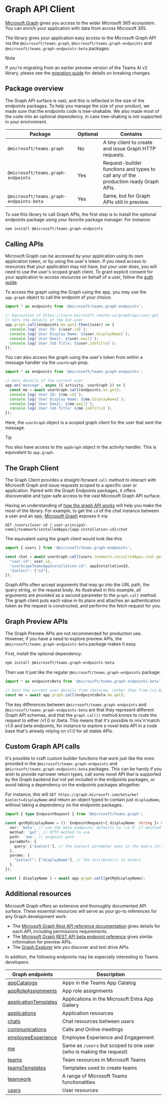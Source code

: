 # Graph API Client

[Microsoft Graph](https://docs.microsoft.com/en-us/graph/overview) gives you access to the wider Microsoft 365 ecosystem. You can enrich your application with data from across Microsoft 365.

The library gives your application easy access to the Microsoft Graph API via the `@microsoft/teams.graph`, `@microsoft/teams.graph-endpoints` and `@microsoft/teams.graph-endpoints-beta` packages.

> [!NOTE]
> If you're migrating from an earlier preview version of the Teams AI v2 library, please see the [migration guide](../migrations/preview/) for details on breaking changes.

## Package overview
The Graph API surface is vast, and this is reflected in the size of the endpoints packages. To help you manage the size of your product, we made sure that the endpoints code is tree-shakable. We also made most of the code into an optional dependency, in case tree-shaking is not supported in your environment.

| Package                                 | Optional | Contains |
|-----------------------------------------|----------|-------------|
| `@microsoft/teams.graph`                |       No | A tiny client to create and issue Graph HTTP requests. |
| `@microsoft/teams.graph-endpoints`      |      Yes | Request-builder functions and types to call any of the production ready Graph APIs. |
| `@microsoft/teams.graph-endpoints-beta` |      Yes | Same, but for Graph APIs still in preview. |

To use this library to call Graph APIs, the first step is to install the optional endpoints package using your favorite package manager. For instance:

```sh
npm install @microsoft/teams.graph-endpoints
```

## Calling APIs

Microsoft Graph can be accessed by your application using its own application token, or by using the user's token. If you need access to resources that your application may not have, but your user does, you will need to use the user's scoped graph client. To grant explicit consent for your application to access resources on behalf of a user, follow the [auth guide](../in-depth-guides/user-authentication).

To access the graph using the Graph using the app, you may use the `app.graph` object to call the endpoint of your choice. 

```typescript
import * as endpoints from '@microsoft/teams.graph-endpoints';

// Equivalent of https://learn.microsoft.com/en-us/graph/api/user-get
// Gets the details of the bot-user
app.graph.call(endpoints.me.get).then((user) => {
  console.log(`User ID: ${user.id}`);
  console.log(`User Display Name: ${user.displayName}`);
  console.log(`User Email: ${user.mail}`);
  console.log(`User Job Title: ${user.jobTitle}`);
});
```

You can also access the graph using the user's token from within a message handler via the `userGraph` prop.

```typescript
import * as endpoints from '@microsoft/teams.graph-endpoints';

// Gets details of the current user
app.on('message', async ({ activity, userGraph }) => {
  const me = await userGraph.call(endpoints.me.get);
  console.log(`User ID: ${me.id}`);
  console.log(`User Display Name: ${me.displayName}`);
  console.log(`User Email: ${me.mail}`);
  console.log(`User Job Title: ${me.jobTitle}`);
});
```

Here, the `userGraph` object is a scoped graph client for the user that sent the message.

> [!TIP]
> You also have access to the `appGraph` object in the activity handler. This is equivalent to `app.graph`.

## The Graph Client

The Graph Client provides a straight-forward `call` method to interact with Microsoft Graph and issue requests scoped to a specific user or application. Paired with the Graph Endpoints packages, it offers discoverable and type-safe access to the vast Microsoft Graph API surface.

Having an understanding of [how the graph API works](https://learn.microsoft.com/en-us/graph/use-the-api) will help you make the most of the library. For example, to get the `id` of the chat instance between a user and an app, [Microsoft Graph](https://learn.microsoft.com/en-us/graph/api/userscopeteamsappinstallation-get-chat?view=graph-rest-1.0&tabs=http) exposes it via:

```
GET /users/{user-id | user-principal-name}/teamwork/installedApps/{app-installation-id}/chat
```

The equivalent using the graph client would look like this:

```ts
import { users } from '@microsoft/teams.graph-endpoints';

const chat = await userGraph.call(users.teamwork.installedApps.chat.get, {
  "user-id": user.id,
  "userScopeTeamsAppInstallation-id": appInstallationId,
  "$select": ["id"],
});
```
Graph APIs often accept arguments that may go into the URL path, the query string, or the request body. As illustrated in this example, all arguments are provided as a second parameter to the `graph.call` method. The graph client puts each value in its place and attaches an authentication token as the request is constructed, and performs the fetch request for you.

## Graph Preview APIs
The Graph Preview APIs are not recommended for production use. However, if you have a need to explore preview APIs, the `@microsoft/teams.graph-endpoints-beta` package makes it easy. 

First, install the optional dependency:

```sh
npm install @microsoft/teams.graph-endpoints-beta
```

Then use it just like the regular `@microsoft/teams.graph-endpoints` package.
```ts
import * as endpointsBeta from '@microsoft/teams.graph-endpoints-beta';

// Gets the current user details from /beta/me, rather than from /v1.0/me.
const me = await app.graph.call(endpointsBeta.me.get);
```

The key differences between `@microsoft/teams.graph-endpoints` and `@microsoft/teams.graph-endpoints-beta` are that they represent different Graph API schemas, and that the `graph.call()` method knows to route the request to either /v1.0 or /beta. This means that it's possible to mix'n'match v1.0 and beta endpoints, for instance to explore a novel beta API in a code base that's already relying on v1.0 for all stable APIs.

## Custom Graph API calls
It's possible to craft custom builder functions that work just like the ones provided in the `@microsoft/teams.graph-endpoints` and `@microsoft/teams.graph-endpoints-beta` packages. This can be handy if you wish to provide narrower return types, call some novel API that is supported by the Graph backend but not yet included in the endpoints packages, or avoid taking a dependency on the endpoints packages altogether. 

For instance, this will `GET https://graph.microsoft.com/beta/me?$select=displayName` and return an object typed to contain just `displayName`, without taking a dependency on the endpoints packages.

```ts
import { type EndpointRequest } from '@microsoft/teams.graph';

const getMyDisplayName = (): EndpointRequest<{ displayName: string }> => ({
  ver: 'beta', // use the beta endpoint; defaults to 'v1.0' if omitted
  method: 'get', // HTTP method to use
  path: '/me', // endpoint path
  paramDefs: { 
    query: ['$select'], // the $select parameter goes in the query string
  },
  params: {
    "$select": ["displayName"], // the attribute(s) to select
  },
});

const { displayName } = await app.graph.call(getMyDisplayName);
```



## Additional resources
Microsoft Graph offers an extensive and thoroughly documented API surface. These essential resources will serve as your go-to references for any Graph development work:
 - The [Microsoft Graph Rest API reference documentation](https://learn.microsoft.com/en-us/graph/api/overview) gives details for each API, including permissions requirements.
 - The [Microsoft Graph REST API beta endpoint reference](https://learn.microsoft.com/en-us/graph/api/overview?view=graph-rest-beta) gives similar information for preview APIs.
 - The [Graph Explorer](https://developer.microsoft.com/en-us/graph/graph-explorer) lets you discover and test drive APIs.

In addition, the following endpoints may be especially interesting to Teams developers:

| Graph endpoints | Description |
|-----------------|-------------|
| [appCatalogs](https://learn.microsoft.com/en-us/graph/api/appcatalogs-list-teamsapps?view=graph-rest-1.0) | Apps in the Teams App Catalog |
| [appRoleAssignments](https://learn.microsoft.com/en-us/graph/api/serviceprincipal-list-approleassignments?view=graph-rest-1.0) | App role assignments |
| [applicationTemplates](https://learn.microsoft.com/en-us/graph/api/resources/applicationtemplate?view=graph-rest-1.0) | Applications in the Microsoft Entra App Gallery |
| [applications](https://learn.microsoft.com/en-us/graph/api/resources/application?view=graph-rest-1.0) | Application resources |
| [chats](https://learn.microsoft.com/en-us/graph/api/chat-list?view=graph-rest-1.0&tabs=http) | Chat resources between users |
| [communications](https://learn.microsoft.com/en-us/graph/api/application-post-calls?view=graph-rest-1.0) | Calls and Online meetings |
| [employeeExperience](https://learn.microsoft.com/en-us/graph/api/resources/engagement-api-overview?view=graph-rest-1.0) | Employee Experience and Engagement |
| [me](https://learn.microsoft.com/en-us/graph/api/user-get?view=graph-rest-1.0&tabs=http) | Same as `/users` but scoped to one user (who is making the request) |
| [teams](https://learn.microsoft.com/en-us/graph/api/resources/team?view=graph-rest-1.0) | Team resources in Microsoft Teams |
| [teamsTemplates](https://learn.microsoft.com/en-us/microsoftteams/get-started-with-teams-templates) | Templates used to create teams |
| [teamwork](https://learn.microsoft.com/en-us/graph/api/resources/teamwork?view=graph-rest-1.0) | A range of Microsoft Teams functionalities |
| [users](https://learn.microsoft.com/en-us/graph/api/resources/users?view=graph-rest-1.0) | User resources |
